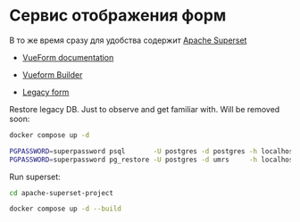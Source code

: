 # Сервис отображения форм
В то же время сразу для удобства содержит [Apache Superset](./apache-superset-project/) 

- [VueForm documentation](https://vueform.com/docs/installation)
- [Vueform Builder](https://builder.vueform.com/)

- [Legacy form](https://survey.b216.ru/questionnaire)


Restore legacy DB. Just to observe and get familiar with. Will be removed soon:
```bash
docker compose up -d

PGPASSWORD=superpassword psql       -U postgres -d postgres -h localhost -p 3005 -c "CREATE DATABASE umrs;"
PGPASSWORD=superpassword pg_restore -U postgres -d umrs     -h localhost -p 3005 --clean --if-exists -v /path/to/dump/info.dump
```


Run superset:
```bash
cd apache-superset-project

docker compose up -d --build
```
